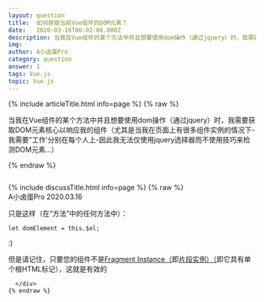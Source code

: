 ```yaml
---
layout: question
title:  如何获取当前Vue组件的DOM元素？
date:   2020-03-16T06:02:06.000Z
description: 当我在Vue组件的某个方法中并且想要使用dom操作（通过jquery）时，我需要获取DOM元素核心以响应我的组件（尤其是当我在页面上有很多组件实例的情况下...
img: 
author: A小卤蛋Pro
category: question
answer: 1
tags: Vue.js
topic: Vue.js
---
```

<div class="article-root">
  <div class="article">
    {% include articleTitle.html info=page %}
    {% raw %}
    <div class="article-content"><p><font style="vertical-align: inherit;"><font style="vertical-align: inherit;">当我在Vue组件的某个方法中并且想要使用dom操作（通过jquery）时，我需要获取DOM元素核心以响应我的组件（尤其是当我在页面上有很多组件实例的情况下-我需要“工作'分别在每个人上-因此我无法仅使用jquery选择器而不使用技巧来检测DOM元素...）</font></font></p></div>
    {% endraw %}
  </div>
  <p style="height: 0;width:0;overflow: hidden;"> 第1728篇《如何获取当前Vue组件的DOM元素？》来自Winter(https://github.com/aiyld/aiyld.github.io)的站点</p>
  <div class="discuss-wrapper">
    {% include discussTitle.html info=page %}
    {% raw %}
    <div class="discuss-item">
        <div class="discuss-parent">
          <div class="discuss-meta">
            <span class="discuss-user">A小卤蛋Pro</span>
            <span class="discuss-time">2020.03.16</span>
          </div>
          <div class="discuss-comment"><p><font style="vertical-align: inherit;"><font style="vertical-align: inherit;">只是这样（在“方法”中的任何方法中）：</font></font></p>

<pre><code>let domElement = this.$el;
</code></pre>

<p><font style="vertical-align: inherit;"><font style="vertical-align: inherit;">:) </font></font></p>

<p><font style="vertical-align: inherit;"><font style="vertical-align: inherit;">但是请记住，只要您的组件不是</font></font><a href="http://vuejs.org/guide/components.html#Fragment-Instance" rel="noreferrer"><font style="vertical-align: inherit;"><font style="vertical-align: inherit;">Fragment Instance（</font></font></a><font style="vertical-align: inherit;"><font style="vertical-align: inherit;">即</font><a href="http://vuejs.org/guide/components.html#Fragment-Instance" rel="noreferrer"><font style="vertical-align: inherit;">片段实例）（</font></a><font style="vertical-align: inherit;">即它具有单个根HTML标记），</font><font style="vertical-align: inherit;">这就是有效的</font></font></p></div>
        </div>
        
      </div>
    {% endraw %}
  </div>
<div>
